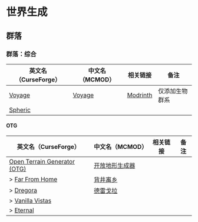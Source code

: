 # 世界生成

## 群落

### 群落：综合

| 英文名（CurseForge）                                            | 中文名（MCMOD）                                | 相关链接                                    | 备注           |
| --------------------------------------------------------------- | ---------------------------------------------- | ------------------------------------------- | -------------- |
| [Voyage](https://www.curseforge.com/minecraft/mc-mods/voyage)   | [Voyage](https://www.mcmod.cn/class/2420.html) | [Modrinth](https://modrinth.com/mod/voyage) | 仅添加生物群系 |
| [Spheric](https://www.curseforge.com/minecraft/mc-mods/spheric) |                                                |                                             |                |

#### OTG

| 英文名（CurseForge）                                                                                | 中文名（MCMOD）                                        | 相关链接 | 备注 |
| --------------------------------------------------------------------------------------------------- | ------------------------------------------------------ | -------- | ---- |
| [Open Terrain Generator (OTG)](https://www.curseforge.com/minecraft/mc-mods/open-terrain-generator) | [开放地形生成器](https://www.mcmod.cn/class/1397.html) |          |      |
| > [Far From Home](https://www.curseforge.com/minecraft/mc-mods/far-from-home)                       | [背井离乡](https://www.mcmod.cn/class/1648.html)       |          |      |
| > [Dregora](https://www.curseforge.com/minecraft/mc-mods/dregora)                                   | [德雷戈拉](https://www.mcmod.cn/class/3462.html)       |          |      |
| > [Vanilla Vistas](https://www.curseforge.com/minecraft/mc-mods/vanilla-vistas)                     |                                                        |          |      |
| > [Eternal](https://www.curseforge.com/minecraft/mc-mods/eternal)                                   |                                                        |          |      |

